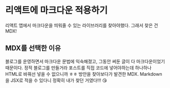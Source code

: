 # 리액트에 마크다운 적용하기

리액트 앱에서 마크다운을 띄워줄 수 있는 라이브러리를 찾아야했다. 그래서 찾은 건 MDX! 

## MDX를 선택한 이유

블로그를 운영하면서 마크다운 문법에 익숙해졌고, 그동안 써둔 글이 다 마크다운이었기 때문이다. 정적 블로그를 만들거라 포스트를 직접 코드에 넣어야하는데 하나하나 HTML로 바꿔선 넣을 수 없으니까 ㅎㅎ 방안을 찾아보다가 발견한 MDX. Markdown을 JSX로 적을 수 있다니 정확히 내가 찾던 거였다!!! 😘

